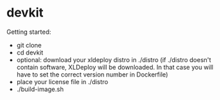 # devkit

Getting started:
- git clone
- cd devkit
- optional: download your xldeploy distro in ./distro (if ./distro doesn't contain software, XLDeploy will be downloaded. In that case you will have to set the correct version number in Dockerfile)
- place your license file in ./distro
- ./build-image.sh

